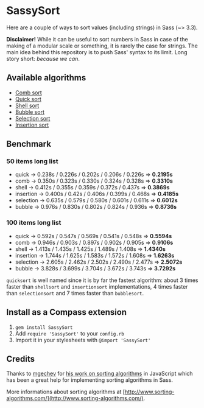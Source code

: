 SassySort
=========

Here are a couple of ways to sort values (including strings) in Sass (~> 3.3).

**Disclaimer!** While it can be useful to sort numbers in Sass in case of the making of a modular scale or something, it is rarely the case for strings. The main idea behind this repository is to push Sass' syntax to its limit. Long story short: *because we can*.

## Available algorithms

* [Comb sort](http://en.wikipedia.org/wiki/Comb_sort)
* [Quick sort](http://en.wikipedia.org/wiki/Quicksort)
* [Shell sort](http://en.wikipedia.org/wiki/Shellsort)
* [Bubble sort](http://en.wikipedia.org/wiki/Bubble_sort)
* [Selection sort](http://en.wikipedia.org/wiki/Selection_sort)
* [Insertion sort](http://en.wikipedia.org/wiki/Insertion_sort)

## Benchmark

### 50 items long list
* quick     -> 0.238s / 0.226s / 0.202s / 0.206s / 0.226s => **0.2195s**
* comb      -> 0.350s / 0.323s / 0.330s / 0.324s / 0.328s => **0.3310s**
* shell     -> 0.412s / 0.355s / 0.359s / 0.372s / 0.437s => **0.3869s**
* insertion -> 0.400s / 0.42s  / 0.406s / 0.399s / 0.468s => **0.4185s**
* selection -> 0.635s / 0.579s / 0.580s / 0.601s / 0.611s => **0.6012s**
* bubble    -> 0.976s / 0.830s / 0.802s / 0.824s / 0.936s => **0.8736s**

### 100 items long list
* quick     -> 0.592s / 0.547s / 0.569s / 0.541s / 0.548s => **0.5594s**
* comb      -> 0.946s / 0.903s / 0.897s / 0.902s / 0.905s => **0.9106s**
* shell     -> 1.413s / 1.435s / 1.425s / 1.489s / 1.408s => **1.4340s**
* insertion -> 1.744s / 1.625s / 1.583s / 1.572s / 1.608s => **1.6263s**
* selection -> 2.605s / 2.462s / 2.502s / 2.490s / 2.477s => **2.5072s**
* bubble    -> 3.828s / 3.699s / 3.704s / 3.672s / 3.743s => **3.7292s**

`quicksort` is well named since it is by far the fastest algorithm: about 3 times faster than `shellsort` and `insertionsort` implementations, 4 times faster than `selectionsort` and 7 times faster than `bubblesort`.

## Install as a Compass extension

1. `gem install SassySort`
2. Add `require 'SassySort'` to your `config.rb`
3. Import it in your stylesheets with `@import 'SassySort'`

## Credits

Thanks to [mgechev](https://github.com/mgechev) for [his work on sorting algorithms](https://github.com/mgechev/javascript-algorithms/tree/master/src/sorting) in JavaScript which has been a great help for implementing sorting algorithms in Sass.

More informations about sorting algorithms at [http://www.sorting-algorithms.com/](http://www.sorting-algorithms.com/).

